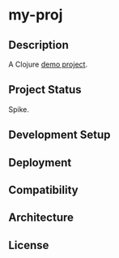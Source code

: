 # my-proj

## Description

A Clojure [demo project][1].

## Project Status

Spike.

## Development Setup

## Deployment

## Compatibility

## Architecture

## License

[1]: http://java.ociweb.com/mark/clojure/article.html
